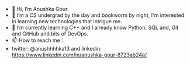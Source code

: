 - 👋 Hi, I’m Anushka Gour.
- 👀 I’m a CS undergrad by the day and bookworm by night, I'm interested in learning new technologies that intrigue me.
- 🌱 I’m currently learning C++  and I already know Python, SQL and, Git and GitHub and bits of DevOps.
- 📫 How to reach me : 
- twitter: @anushhhhka13 and linkedin: https://www.linkedin.com/in/anushka-gour-8723ab24a/
<!---
anushka1853/anushka1853 is a ✨ special ✨ repository because its `README.md` (this file) appears on your GitHub profile.
You can click the Preview link to take a look at your changes.
--->
